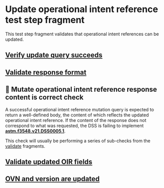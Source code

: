 # Update operational intent reference test step fragment

This test step fragment validates that operational intent references can be updated.

## [Verify update query succeeds](./update_query.md)

## [Validate response format](./update_format.md)

## 🛑 Mutate operational intent reference response content is correct check

A successful operational intent reference mutation query is expected to return a well-defined body, the content of which reflects the updated operational intent reference.
If the content of the response does not correspond to what was requested, the DSS is failing to implement **[astm.f3548.v21.DSS0005,1](../../../../../../../requirements/astm/f3548/v21.md)**.

This check will usually be performing a series of sub-checks from the [validate](../validate) fragments.

## [Validate updated OIR fields](../validate/correctness.md)

## [OVN and version are updated](../validate/mutated.md)
